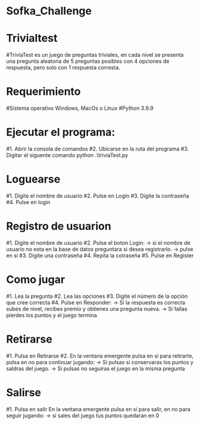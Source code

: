 # Sofka_Challenge

# Trivialtest
#TriviaTest es un juego de preguntas triviales, en cada nivel se presenta una pregunta aleatoria de 5 preguntas posibles   con 4 opciones de respuesta, pero  solo con 1 respuesta corresta.

# Requerimiento
#Sistema operativo Windows, MacOs  o Linux
#Python 3.9.9

# Ejecutar el programa:  
#1. Abrir la consola de comandos 
#2. Ubicarse en la ruta del programa 
#3. Digitar el siguente comando python .\triviaTest.py

# Loguearse 
#1. Digite el nombre de usuario
#2. Pulse en Login
#3. Digite la contraseña 
#4. Pulse en login

# Registro de usuarion
#1. Digite el nombre de usuario
#2. Pulse el boton Login: -> si el nombre de usuario no esta en la base de datos preguntara si desea registrarlo. -> pulse en si
#3. Digite una contraseña
#4. Repita la cotraseña
#5. Pulse en Register

# Como jugar
#1. Lea la pregunta
#2. Lea las opciones 
#3. Digite el número de la opción que cree correcta
#4. Pulse en Responder: -> Si la respuesta es correcta subes de nivel, recibes premio y obtienes una pregunta nueva. -> Si fallas pierdes los puntos y el juego termina

# Retirarse
#1. Pulsa en Retirarse
#2. En la ventana emergente pulsa en si para retirarte, pulsa en no para continuar jugando: -> Si pulsas si conservaras los puntos y saldras del juego. -> Si pulsas no seguiras el juego en la misma pregunta 

# Salirse
#1. Pulsa en salir
En la ventana emergente pulsa en si para salir, en no para seguir jugando: -> si sales del juego tus puntos quedaran en 0 
